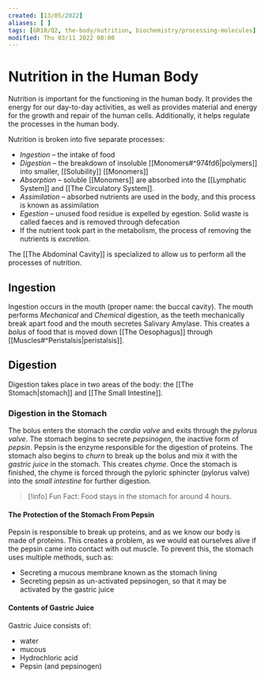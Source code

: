 ```yaml
---
created: [13/05/2022]
aliases: [ ]
tags: [GR10/Q2, the-body/nutrition, biochemistry/processing-molecules]
modified: Thu 03/11 2022 08:00
---
```

# Nutrition in the Human Body
Nutrition is important for the functioning in the human body. It provides the energy for our day-to-day activities, as well as provides material and energy for the growth and repair of the human cells. Additionally, it helps regulate the processes in the human body. 

Nutrition is broken into five separate processes:
- *Ingestion* – the intake of food
- *Digestion* – the breakdown of insoluble [[Monomers#^974fd6|polymers]] into smaller, [[Solubility]] [[Monomers]]
- *Absorption* – soluble [[Monomers]] are absorbed into the [[Lymphatic System]] and [[The Circulatory System]].
- *Assimilation* – absorbed nutrients are used in the body, and this process is known as assimilation
- *Egestion* – unused food residue is expelled by egestion. Solid waste is called faeces and is removed through defecation
- If the nutrient took part in the metabolism, the process of removing the nutrients is *excretion*.

The [[The Abdominal Cavity]] is specialized to allow us to perform all the processes of nutrition. 

## Ingestion
Ingestion occurs in the mouth (proper name: the buccal cavity). The mouth performs *Mechanical* and *Chemical* digestion, as the teeth mechanically break apart food and the mouth secretes Salivary Amylase. This creates a *bolus* of food that is moved down [[The Oesophagus]] through [[Muscles#^Peristalsis|peristalsis]]. 

## Digestion
Digestion takes place in two areas of the body: the [[The Stomach|stomach]] and  [[The Small Intestine]].  

### Digestion in the Stomach
The bolus enters the stomach the *cardia valve* and exits through the *pylorus valve*. The stomach begins to secrete *pepsinogen*, the inactive form of *pepsin*. Pepsin is the enzyme responsible for the digestion of proteins. The stomach also begins to *churn* to break up the bolus and mix it with the *gastric juice* in the stomach. This creates *chyme*. Once the stomach is finished, the chyme is forced through the pyloric sphincter (pylorus valve) into the *small intestine* for further digestion. 
> [!info] Fun Fact:
> Food stays in the stomach for around 4 hours. 

#### The Protection of the Stomach From Pepsin
Pepsin is responsible to break up proteins, and as we know our body is made of proteins. This creates a problem, as we would eat ourselves alive if the pepsin came into contact with out muscle. To prevent this, the stomach uses multiple methods, such as:
- Secreting a mucous membrane known as the stomach lining
- Secreting pepsin as un-activated pepsinogen, so that it may be activated by the gastric juice

#### Contents of Gastric Juice
Gastric Juice consists of:
- water
- mucous
- Hydrochloric acid
- Pepsin (and pepsinogen)
